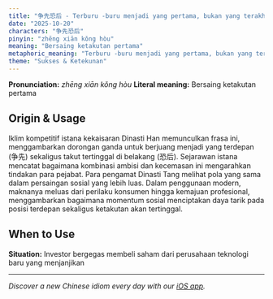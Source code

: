 ```yaml
---
title: "争先恐后 - Terburu -buru menjadi yang pertama, bukan yang terakhir"
date: "2025-10-20"
characters: "争先恐后"
pinyin: "zhēng xiān kǒng hòu"
meaning: "Bersaing ketakutan pertama"
metaphoric_meaning: "Terburu -buru menjadi yang pertama, bukan yang terakhir"
theme: "Sukses & Ketekunan"
---
```


**Pronunciation:** *zhēng xiān kǒng hòu*
**Literal meaning:** Bersaing ketakutan pertama

## Origin & Usage

Iklim kompetitif istana kekaisaran Dinasti Han memunculkan frasa ini, menggambarkan dorongan ganda untuk berjuang menjadi yang terdepan (争先) sekaligus takut tertinggal di belakang (恐后). Sejarawan istana mencatat bagaimana kombinasi ambisi dan kecemasan ini mengarahkan tindakan para pejabat. Para pengamat Dinasti Tang melihat pola yang sama dalam persaingan sosial yang lebih luas. Dalam penggunaan modern, maknanya meluas dari perilaku konsumen hingga kemajuan profesional, menggambarkan bagaimana momentum sosial menciptakan daya tarik pada posisi terdepan sekaligus ketakutan akan tertinggal.

## When to Use

**Situation:** Investor bergegas membeli saham dari perusahaan teknologi baru yang menjanjikan

---

*Discover a new Chinese idiom every day with our [iOS app](https://apps.apple.com/us/app/daily-chinese-idioms/id6740611324).*
